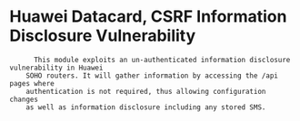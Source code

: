Huawei Datacard, CSRF Information Disclosure Vulnerability
===========================

          This module exploits an un-authenticated information disclosure vulnerability in Huawei
		SOHO routers. It will gather information by accessing the /api pages where 
		authentication is not required, thus allowing configuration changes 
		as well as information disclosure including any stored SMS.
